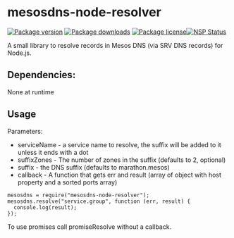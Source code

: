 # mesosdns-node-resolver

[![Package version](https://img.shields.io/npm/v/mesos-dns-node-resolver.svg)](https://www.npmjs.com/package/mesos-dns-node-resolver) [![Package downloads](https://img.shields.io/npm/dt/mesos-dns-node-resolver.svg)](https://www.npmjs.com/package/mesos-dns-node-resolver) [![Package license](https://img.shields.io/npm/l/mesos-dns-node-resolver.svg)](https://www.npmjs.com/package/mesos-dns-node-resolver)[![NSP Status](https://nodesecurity.io/orgs/paymentsos/projects/1286ad57-2675-4e69-8500-0090ad214ac5/badge)](https://nodesecurity.io/orgs/paymentsos/projects/1286ad57-2675-4e69-8500-0090ad214ac5)

A small library to resolve records in Mesos DNS (via SRV DNS records) for Node.js.  

## Dependencies:

None at runtime

## Usage

Parameters:
 - serviceName - a service name to resolve, the suffix will be added to it unless it ends with a dot
 - suffixZones - The number of zones in the suffix (defaults to 2, optional)
 - suffix - the DNS suffix (defaults to marathon.mesos)
 - callback - A function that gets err and result (array of object with host property and a sorted ports array)

```
mesosdns = require("mesosdns-node-resolver");
mesosdns.resolve("service.group", function (err, result) {
  console.log(result);
});
```

To use promises call promiseResolve without a callback.
